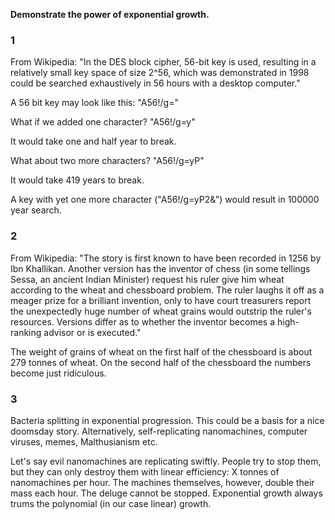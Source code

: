 **Demonstrate the power of exponential growth.**

### 1

From Wikipedia: "In the DES block cipher, 56-bit key is used, resulting in a relatively small key space of size 2^56, which was demonstrated in 1998 could be searched exhaustively in 56 hours with a desktop computer."

A 56 bit key may look like this: "A56!/g="

What if we added one character? "A56!/g=y"

It would take one and half year to break.

What about two more characters? "A56!/g=yP"

It would take 419 years to break.

A key with yet one more character ("A56!/g=yP2&") would result in 100000 year search.

### 2

From Wikipedia: "The story is first known to have been recorded in 1256 by Ibn Khallikan. Another version has the inventor of chess (in some tellings Sessa, an ancient Indian Minister) request his ruler give him wheat according to the wheat and chessboard problem. The ruler laughs it off as a meager prize for a brilliant invention, only to have court treasurers report the unexpectedly huge number of wheat grains would outstrip the ruler's resources. Versions differ as to whether the inventor becomes a high-ranking advisor or is executed."

The weight of grains of wheat on the first half of the chessboard is about 279 tonnes of wheat. On the second half of the chessboard the numbers become just ridiculous.

### 3

Bacteria splitting in exponential progression. This could be a basis for a nice doomsday story. Alternatively, self-replicating nanomachines, computer viruses, memes, Malthusianism etc.

Let's say evil nanomachines are replicating swiftly. People try to stop them, but they can only destroy them with linear efficiency: X tonnes of nanomachines per hour. The machines themselves, however, double their mass each hour. The deluge cannot be stopped. Exponential growth always trums the polynomial (in our case linear) growth.
